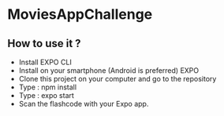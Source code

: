 # MoviesAppChallenge

## How to use it ?

- Install EXPO CLI
- Install on your smartphone (Android is preferred) EXPO
- Clone this project on your computer and go to the repository
- Type : npm install
- Type : expo start
- Scan the flashcode with your Expo app.
